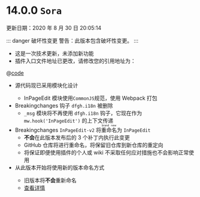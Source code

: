 # 14.0.0 `Sora`

更新日期：2020 年 8 月 30 日 20:05:14

::: danger 破坏性变更
警告：此版本包含破坏性变更。
:::

- <StatusTag status="info"/> 这是一次技术更新，未添加新功能
- <StatusTag status="new"/> 插件入口文件地址已更改，请修改您的引用地址为：

@[code](@src/.vuepress/components/install.js)

- <StatusTag status="new"/> 源代码现已采用模块化设计
  - InPageEdit 模块使用`CommonJS`规范，使用 Webpack 打包
- <span class="pornhub"><span>Breaking</span><span>changes</span></span> 钩子 `dfgh.i18n` 被删除
  - `_msg` 模块将不再使用 `dfgh.i18n` 钩子，它现在作为 `mw.hook('InPageEdit')` 的上下文传递
- <span class="pornhub"><span>Breaking</span><span>changes</span></span> `InPageEdit-v2` 将<ruby>重命名<rt>brand new</rt></ruby>为 `InPageEdit`
  - **不会**在此版本发布后的 3 个补丁内执行此变更
  - GitHub 仓库将进行重命名，将保留旧仓库到新仓库的重定向
  - 将保证即便使用插件的个人或 wiki 不采取任何应对措施也不会影响正常使用
- <StatusTag status="warning"/> 从此版本开始将使用新的版本命名方式
  - 旧版本将**不会**重新命名
  - [查看详情](/develop/index.html#)
